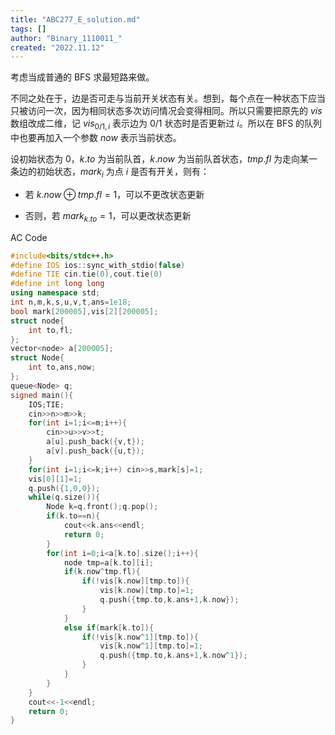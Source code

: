 ```yaml
---
title: "ABC277_E_solution.md"
tags: []
author: "Binary_1110011_"
created: "2022.11.12"
---
```


考虑当成普通的 $\text{BFS}$ 求最短路来做。

不同之处在于，边是否可走与当前开关状态有关。想到，每个点在一种状态下应当只被访问一次，因为相同状态多次访问情况会变得相同。所以只需要把原先的 $vis$ 数组改成二维，记 $vis_{0/1,i}$ 表示边为 $0/1$ 状态时是否更新过 $i$。所以在 $\text{BFS}$ 的队列中也要再加入一个参数 $now$ 表示当前状态。

设初始状态为 $0$，$k.to$ 为当前队首，$k.now$ 为当前队首状态，$tmp.fl$ 为走向某一条边的初始状态，$mark_i$ 为点 $i$ 是否有开关，则有：

- 若 $k.now\oplus tmp.fl=1$，可以不更改状态更新

- 否则，若 $mark_{k.to}=1$，可以更改状态更新

AC Code

```c++
#include<bits/stdc++.h>
#define IOS ios::sync_with_stdio(false)
#define TIE cin.tie(0),cout.tie(0)
#define int long long
using namespace std;
int n,m,k,s,u,v,t,ans=1e18;
bool mark[200005],vis[2][200005];
struct node{
	int to,fl;
};
vector<node> a[200005];
struct Node{
	int to,ans,now;
};
queue<Node> q;
signed main(){
	IOS;TIE;
	cin>>n>>m>>k;
	for(int i=1;i<=m;i++){
		cin>>u>>v>>t;
		a[u].push_back({v,t});
		a[v].push_back({u,t});
	}
	for(int i=1;i<=k;i++) cin>>s,mark[s]=1;
	vis[0][1]=1;
	q.push({1,0,0});
	while(q.size()){
		Node k=q.front();q.pop();
		if(k.to==n){
			cout<<k.ans<<endl;
			return 0;
		}
		for(int i=0;i<a[k.to].size();i++){
			node tmp=a[k.to][i];
			if(k.now^tmp.fl){
				if(!vis[k.now][tmp.to]){
					vis[k.now][tmp.to]=1;
					q.push({tmp.to,k.ans+1,k.now});
				}
			}
			else if(mark[k.to]){
				if(!vis[k.now^1][tmp.to]){
					vis[k.now^1][tmp.to]=1;
					q.push({tmp.to,k.ans+1,k.now^1});
				}
			}
		}
	}
	cout<<-1<<endl;
	return 0;
} 
```